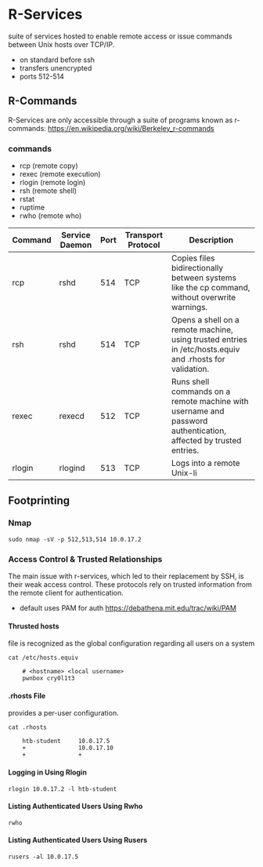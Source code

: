 # R-Services
 suite of services hosted to enable remote access or issue commands between Unix hosts over TCP/IP. 
 - on standard before ssh
 - transfers unencrypted 
 - ports 512-514

## R-Commands
R-Services are only accessible through a suite of programs known as r-commands: https://en.wikipedia.org/wiki/Berkeley_r-commands

### commands
- rcp (remote copy)
- rexec (remote execution)
- rlogin (remote login)
- rsh (remote shell)
- rstat
- ruptime
- rwho (remote who)
 
| Command | Service Daemon | Port | Transport Protocol | Description                                                                                                     |
|---------|----------------|------|--------------------|-----------------------------------------------------------------------------------------------------------------|
| rcp     | rshd           | 514  | TCP                | Copies files bidirectionally between systems like the cp command, without overwrite warnings.                   |
| rsh     | rshd           | 514  | TCP                | Opens a shell on a remote machine, using trusted entries in /etc/hosts.equiv and .rhosts for validation.        |
| rexec   | rexecd         | 512  | TCP                | Runs shell commands on a remote machine with username and password authentication, affected by trusted entries. |
| rlogin  | rlogind        | 513  | TCP                | Logs into a remote Unix-li


## Footprinting
### Nmap
```shell
sudo nmap -sV -p 512,513,514 10.0.17.2
```


### Access Control & Trusted Relationships
The main issue with r-services, which led to their replacement by SSH, is their weak access control. These protocols rely on trusted information from the remote client for authentication.
- default uses PAM for auth https://debathena.mit.edu/trac/wiki/PAM

#### Thrusted hosts
file is recognized as the global configuration regarding all users on a system
```shell
cat /etc/hosts.equiv

    # <hostname> <local username>
    pwnbox cry0l1t3
```

#### .rhosts File
provides a per-user configuration.
```shell
cat .rhosts
    
    htb-student     10.0.17.5
    +               10.0.17.10
    +               +
```
#### Logging in Using Rlogin
```shell
rlogin 10.0.17.2 -l htb-student
```
#### Listing Authenticated Users Using Rwho
```shell
rwho
```
#### Listing Authenticated Users Using Rusers
```shell
rusers -al 10.0.17.5
```

